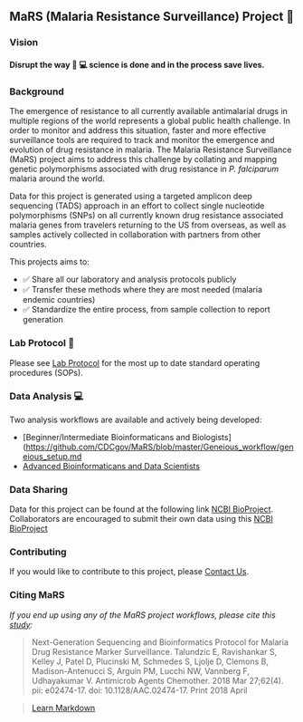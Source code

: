 ## MaRS (Malaria Resistance Surveillance) Project :rocket: ##

### Vision ###

#### Disrupt the way :microscope: :computer: science is done and in the process save lives. #####

### Background ###
The emergence of resistance to all currently available antimalarial drugs in multiple regions of the world represents a global public health challenge. In order to monitor and address this situation, faster and more effective surveillance tools are required to track and monitor the emergence and evolution of drug resistance in malaria. The Malaria Resistance Surveillance (MaRS) project aims to address this challenge by collating and mapping genetic polymorphisms associated with drug resistance in _P. falciparum_ malaria around the world.

Data for this project is generated using a targeted amplicon deep sequencing (TADS) approach in an effort to collect single nucleotide polymorphisms (SNPs) on all currently known drug resistance associated malaria genes from travelers returning to the US from overseas, as well as samples actively collected in collaboration with partners from other countries.

This projects aims to:
* :white_check_mark: Share all our laboratory and analysis protocols publicly
* :white_check_mark: Transfer these methods where they are most needed (malaria endemic countries)
* :white_check_mark: Standardize the entire process, from sample collection to report generation  

### Lab Protocol :microscope: ###

Please see [Lab Protocol](https://github.com/CDCgov/MaRS/blob/master/SOPs/MaRSsop.md) for the most up to date standard operating procedures (SOPs).

### Data Analysis :computer: ###

Two analysis workflows are available and actively being developed:  
* [Beginner/Intermediate Bioinformaticans and Biologists](https://github.com/CDCgov/MaRS/blob/master/Geneious_workflow/geneious_setup.md
* [Advanced Bioinformaticans and Data Scientists](https://github.com/CDCgov/MaRS/blob/master/Nextflow_workflow/nf_setup.md) 

### Data Sharing ###

Data for this project can be found at the following link [NCBI BioProject](https://www.ncbi.nlm.nih.gov/bioproject/?term=PRJNA428490). Collaborators are encouraged to submit their own data using this [NCBI BioProject](https://www.ncbi.nlm.nih.gov/bioproject/?term=PRJNA428490)

### Contributing ###

If you would like to contribute to this project, please [Contact Us](mailto:wrj5@cdc.gov).

### Citing MaRS ###

*If you end up using any of the MaRS project workflows, please cite this [study](https://www.ncbi.nlm.nih.gov/pubmed/29439965):*

> Next-Generation Sequencing and Bioinformatics Protocol for Malaria Drug Resistance Marker Surveillance.
> Talundzic E, Ravishankar S, Kelley J, Patel D, Plucinski M, Schmedes S, Ljolje D, Clemons B,
> Madison-Antenucci S, Arguin PM, Lucchi NW, Vannberg F, Udhayakumar V.
> Antimicrob Agents Chemother. 2018 Mar 27;62(4). pii: e02474-17. doi: 10.1128/AAC.02474-17. Print 2018 April

> [Learn Markdown](https://bitbucket.org/tutorials/markdowndemo)
